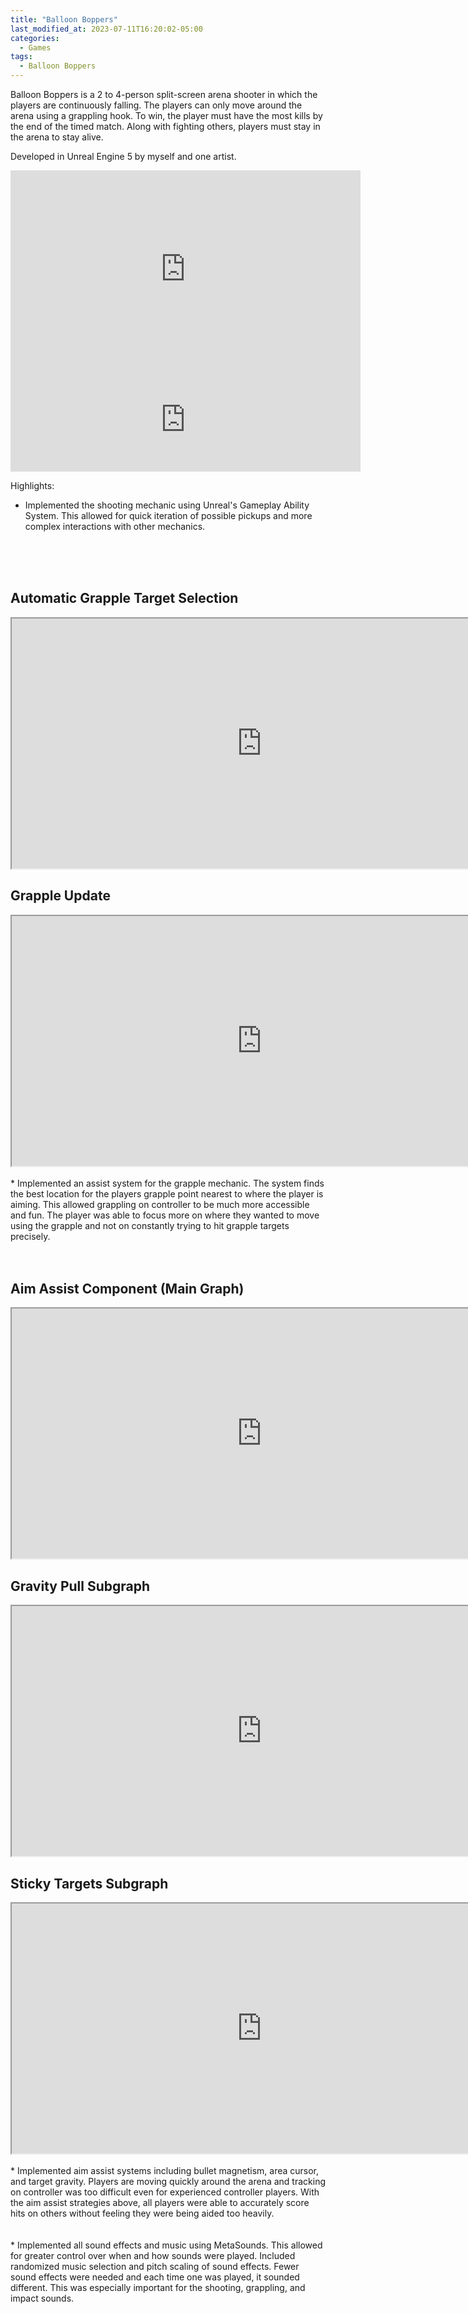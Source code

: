 ```yaml
---
title: "Balloon Boppers"
last_modified_at: 2023-07-11T16:20:02-05:00
categories:
  - Games
tags:
  - Balloon Boppers
---
```


Balloon Boppers is a 2 to 4-person split-screen arena shooter in which the players are continuously falling. The players can only move around the arena using a grappling hook.
To win, the player must have the most kills by the end of the timed match. Along with fighting others, players must stay in the arena to stay alive. 

Developed in Unreal Engine 5 by myself and one artist.

<iframe width="560" height="315" src="https://www.youtube.com/embed/j3D1zjrDhuQ" title="YouTube video player" frameborder="0" allow="accelerometer; autoplay; clipboard-write; encrypted-media; gyroscope; picture-in-picture; web-share" allowfullscreen></iframe>
<br>
<iframe frameborder="0" src="https://itch.io/embed/2166883" width="560" height="167"><a href="https://twixel.itch.io/balloon-boppers">Balloon Boppers by twixel</a></iframe>

Highlights:

  * Implemented the shooting mechanic using Unreal's Gameplay Ability System. This allowed for quick iteration of possible pickups and more complex interactions with other mechanics.
<br>
<br>
<br>
<h2>
  Automatic Grapple Target Selection
</h2>
<iframe src="https://blueprintue.com/render/dh04g-nc/" scrolling="no" allowfullscreen width="800" height="400"></iframe>
<h2>
  Grapple Update
</h2>
<iframe src="https://blueprintue.com/render/5xjbls4h/" scrolling="no" allowfullscreen width="800" height="400"></iframe>
<br>
<br>
  * Implemented an assist system for the grapple mechanic. The system finds the best location for the players grapple point nearest to where the player is aiming. This allowed grappling on controller to be much more accessible and fun. The player was able to focus more on where they wanted to move using the grapple and not on constantly trying to hit grapple targets precisely.
  <br>
  <br>
  <br>
<h2>
  Aim Assist Component (Main Graph)
</h2>
<iframe src="https://blueprintue.com/render/b2cdxey4/" scrolling="no" allowfullscreen width="800" height="400"></iframe>
<h2>
  Gravity Pull Subgraph
</h2>
<iframe src="https://blueprintue.com/render/p8gc2wi0/" scrolling="no" allowfullscreen width="800" height="400"></iframe>
<h2>
  Sticky Targets Subgraph
</h2>
<iframe src="https://blueprintue.com/render/7hsxg3cr/" scrolling="no" allowfullscreen width="800" height="400"></iframe>
<br>
<br>
  * Implemented aim assist systems including bullet magnetism, area cursor, and target gravity. Players are moving quickly around the arena and tracking on controller was too difficult even for experienced controller players. With the aim assist strategies above, all players were able to accurately score hits on others without feeling they were being aided too heavily.
<br>
<br>
<br>    
  * Implemented all sound effects and music using MetaSounds. This allowed for greater control over when and how sounds were played. Included randomized music selection and pitch scaling of sound effects. Fewer sound effects were needed and each time one was played, it sounded different. This was especially important for the shooting, grappling, and impact sounds.
